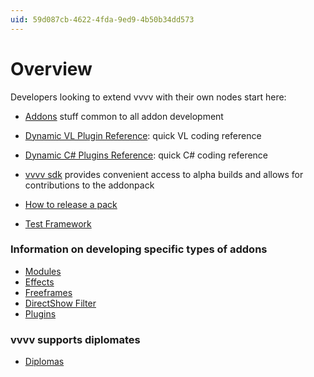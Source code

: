```yaml
---
uid: 59d087cb-4622-4fda-9ed9-4b50b34dd573
---
```


# Overview
Developers looking to extend vvvv with their own nodes start here:
* [Addons](xref:20ebd5d5-2c26-4852-b3fb-b6a866b3802f) stuff common to all addon development
* [Dynamic VL Plugin Reference](xref:2879ae37-9e84-42ee-8e2e-8444d274bb6b): quick VL coding reference
* [Dynamic C# Plugins Reference](xref:9fb98fc4-377b-49be-87ee-2c4741183b7c): quick C# coding reference
* [vvvv sdk](xref:51377b2d-17a4-4b5f-b0c1-eb2cc11fe251) provides convenient access to alpha builds and allows for contributions to the addonpack
   
* [How to release a pack](xref:b5cb6815-294b-44ff-94cf-365b2e4d6a81)
* [Test Framework](xref:c8c5354b-da7f-4dad-842c-f4ea775f6026)

### Information on developing specific types of addons
* [Modules](xref:be2a7b95-9a02-4bdf-8506-e10292de80f4)
* [Effects](xref:7aa93595-ec96-4758-8076-0e00e4cf8bf6)
* [Freeframes](xref:2ead0175-8c97-4f9c-ba48-6b4235f4328c)
* [DirectShow Filter](xref:0ef810fa-20ca-44b1-a7e1-8150dac0b95f)
* [Plugins](xref:766d8ac2-5145-417d-b2df-37d24e3b2b6f)

### vvvv supports diplomates
* [Diplomas](xref:ec339941-5cdf-4e4e-b43c-5ce31f177967)

